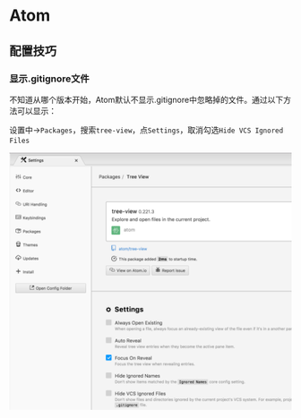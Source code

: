# Atom

## 配置技巧

### 显示.gitignore文件

不知道从哪个版本开始，Atom默认不显示.gitignore中忽略掉的文件。通过以下方法可以显示：

设置中-&gt;`Packages`，搜索`tree-view`，点`Settings`，取消勾选`Hide VCS Ignored Files`



![](../.gitbook/assets/image%20%288%29.png)



